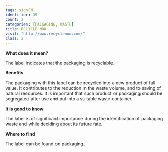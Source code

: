```yaml
---
tags: signEN
identifier: 39
count: 2
categories: [PACKAGING, WASTE]
title: RECYCLE NOW
visit: "http://www.recyclenow.com/"
class: 2
---
```

**What does it mean?**

The label indicates that the packaging is recyclable.

**Benefits**

The packaging with this label can be recycled into a new product of full value. It contributes to the reduction in the waste volume, and to saving of natural resources. It is important that such product or packaging should be segregated after use and put into a suitable waste container.

**It is good to know**

The label is of significant importance during the identification of packaging waste and while deciding about its future fate.

**Where to find**

The label can be found on packaging.
